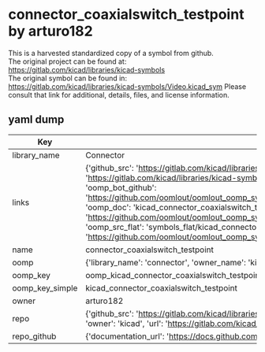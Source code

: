 # connector_coaxialswitch_testpoint by arturo182  
This is a harvested standardized copy of a symbol from github.  
The original project can be found at:  
https://gitlab.com/kicad/libraries/kicad-symbols  
The original symbol can be found in:
https://gitlab.com/kicad/libraries/kicad-symbols/Video.kicad_sym
Please consult that link for additional, details, files, and license information.  
## yaml dump  
| Key | Value |  
| --- | --- |  
| library_name | Connector |  
| links | {'github_src': 'https://gitlab.com/kicad/libraries/kicad-symbols/Video.kicad_sym', 'github_src_repo': 'https://gitlab.com/kicad/libraries/kicad-symbols', 'oomp_bot': 'kicad_connector_coaxialswitch_testpoint/working', 'oomp_bot_github': 'https://github.com/oomlout/oomlout_oomp_symbol_bot/tree/main/kicad_connector_coaxialswitch_testpoint/working', 'oomp_doc': 'kicad_connector_coaxialswitch_testpoint/working', 'oomp_doc_github': 'https://github.com/oomlout/oomlout_oomp_symbol_doc/tree/main/kicad_connector_coaxialswitch_testpoint/working', 'oomp_src_flat': 'symbols_flat/kicad_connector_coaxialswitch_testpoint/working', 'oomp_src_flat_github': 'https://github.com/oomlout/oomlout_oomp_symbol_src/tree/main/kicad_connector_coaxialswitch_testpoint/working'} |  
| name | connector_coaxialswitch_testpoint |  
| oomp | {'library_name': 'connector', 'owner_name': 'kicad', 'symbol_name': 'connector_coaxialswitch_testpoint'} |  
| oomp_key | oomp_kicad_connector_coaxialswitch_testpoint |  
| oomp_key_simple | kicad_connector_coaxialswitch_testpoint |  
| owner | arturo182 |  
| repo | {'github_src': 'https://gitlab.com/kicad/libraries/kicad-symbols/Video.kicad_sym', 'name': 'libraries/kicad-symbols', 'owner': 'kicad', 'url': 'https://gitlab.com/kicad/libraries/kicad-symbols'} |  
| repo_github | {'documentation_url': 'https://docs.github.com/rest/repos/repos#get-a-repository', 'message': 'Not Found'} |  

